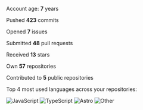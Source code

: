 Account age: **7** years

Pushed **423** commits

Opened **7** issues

Submitted **48** pull requests

Received **13** stars

Own **57** repositories

Contributed to **5** public repositories

Top 4 most used languages across your repositories:

![JavaScript](https://img.shields.io/static/v1?style=flat-square&label=%E2%A0%80&color=555&labelColor=%23f1e05a&message=JavaScript%EF%B8%B152.3%25)
![TypeScript](https://img.shields.io/static/v1?style=flat-square&label=%E2%A0%80&color=555&labelColor=%233178c6&message=TypeScript%EF%B8%B123.1%25)
![Astro](https://img.shields.io/static/v1?style=flat-square&label=%E2%A0%80&color=555&labelColor=%23ff5a03&message=Astro%EF%B8%B19.6%25)
![Other](https://img.shields.io/static/v1?style=flat-square&label=%E2%A0%80&color=555&labelColor=%23ededed&message=Other%EF%B8%B114.7%25)
